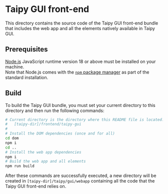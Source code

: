 # Taipy GUI front-end

This directory contains the source code of the Taipy GUI front-end bundle that includes the
web app and all the elements natively available in Taipy GUI.

## Prerequisites

[Node.js](https://nodejs.org/) JavaScript runtime version 18 or above must be installed on your
machine.<br/>
Note that Node.js comes with the [`npm` package manager](https://www.npmjs.com/) as part
of the standard installation.

## Build

To build the Taipy GUI bundle, you must set your current directory to this directory and then
run the following commands:

```bash
# Current directory is the directory where this README file is located:
#   [taipy-dir]/frontend/taipy-gui
#
# Install the DOM dependencies (once and for all)
cd dom
npm i
cd ..
# Install the web app dependencies
npm i
# Build the web app and all elements
npm run build
```


After these commands are successfully executed, a new directory will be created in
`[taipy-dir]/taipy/gui/webapp` containing all the code that the Taipy GUI front-end relies on.
